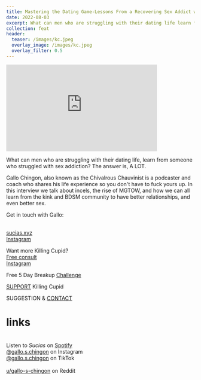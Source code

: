 ```yaml
---
title: Mastering the Dating Game-Lessons From a Recovering Sex Addict with Gallo Chingon
date: 2022-08-03
excerpt: What can men who are struggling with their dating life learn from a sex addict?
collection: feat
header:
  teaser: /images/kc.jpeg
  overlay_image: /images/kc.jpeg
  overlay_filter: 0.5
---
```


<iframe src='https://open.spotify.com/embed/episode/4YSJebUGmyOhfU0JbxNeKy' width='80%' height='232' frameborder='0' allowtransparency='true' allow='encrypted-media'></iframe>

What can men who are struggling with their dating life, learn from someone who struggled with sex addiction? The answer is, A LOT.

Gallo Chingon, also known as the Chivalrous Chauvinist is a podcaster and coach who shares his life experience so you don't have to fuck yours up. In this interview we talk about incels, the rise of MGTOW, and how we can all learn from the kink and BDSM community to have better relationships, and even better sex.

Get in touch with Gallo:

<br>[sucias.xyz](https://sucias.xyz)
<br>[Instagram](https://www.instagram.com/sucias.are.my.favorite)

Want more Killing Cupid?
<br>[Free consult](https://app.squarespacescheduling.com/schedule.php?owner=26058093&appointmentType=32780901)
<br>[Instagram](https://www.instagram.com/killingcupid__)

Free 5 Day Breakup [Challenge](https://www.killingcupid.com/5-day-breakup-challenge)

[SUPPORT](https://www.buymeacoffee.com/NadiaAni) Killing Cupid

SUGGESTION & <a href="mailto:Nadia@KilllingCupid.com">CONTACT</a> 

# links

<br> Listen to *Sucias* on [Spotify](https://open.spotify.com/show/3XjoipCU3QzeIaQAAQpBdW)  <a href='https://open.spotify.com/show/3XjoipCU3QzeIaQAAQpBdW'><i class='fab fa-spotify'></i></a>
<br> [@gallo.s.chingon](https://instagram.com/gallo.s.chingon) on Instagram  <a href='https://www.instagram.com/gallo.s.chingon'><i class='fa-brands fa-instagram-square'></i></a>
<br> [@gallo.s.chingon](https://www.tiktok.com/@gallo.s.chingon) on TikTok <a href='https://www.tiktok.com/@gallo.s.chingon'><i class='fa-brands fa-tiktok'></i><br>
<br> [u/gallo-s-chingon](https://reddit.com/u/gallo-s-chingon/submitted) on Reddit <a href='https://reddit.com/u/gallo-s-chingon/submitted'><i class='fab fa-reddit'></i></a>

